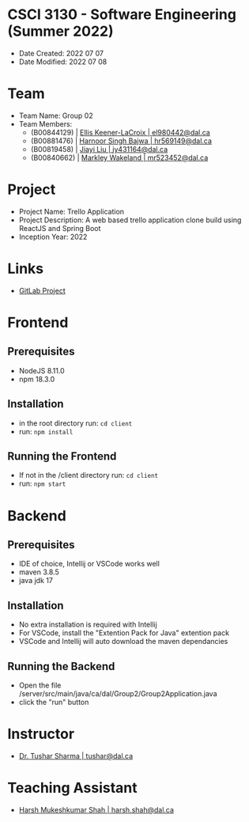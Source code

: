 # CSCI 3130 - Software Engineering (Summer 2022)

- Date Created: 2022 07 07
- Date Modified: 2022 07 08

# Team

- Team Name: Group 02
- Team Members:
  - (B00844129) | [Ellis Keener-LaCroix | el980442@dal.ca](el980442@dal.ca)
  - (B00881476) | [Harnoor Singh Bajwa | hr569149@dal.ca](hr569149@dal.ca)
  - (B00819458) | [Jiayi Liu | jy431164@dal.ca](jy431164@dal.ca)
  - (B00840662) | [Markley Wakeland | mr523452@dal.ca](mr523452@dal.ca)

# Project

- Project Name: Trello Application
- Project Description: A web based trello application clone build using ReactJS and Spring Boot
- Inception Year: 2022

# Links

- [GitLab Project](https://git.cs.dal.ca/courses/2022-summer/csci-3130/projects/group02)

# Frontend

## Prerequisites

- NodeJS 8.11.0
- npm 18.3.0

## Installation

- in the root directory run: `cd client`
- run: `npm install`

## Running the Frontend

- If not in the /client directory run: `cd client`
- run: `npm start`

# Backend

## Prerequisites

- IDE of choice, Intellij or VSCode works well
- maven 3.8.5
- java jdk 17

## Installation

- No extra installation is required with Intellij
- For VSCode, install the "Extention Pack for Java" extention pack
- VSCode and Intellij will auto download the maven dependancies

## Running the Backend

- Open the file /server/src/main/java/ca/dal/Group2/Group2Application.java
- click the "run" button

# Instructor

- [Dr. Tushar Sharma | tushar@dal.ca](tushar@dal.ca)

# Teaching Assistant

- [Harsh Mukeshkumar Shah | harsh.shah@dal.ca](harsh.shah@dal.ca)
